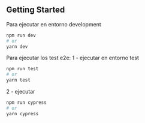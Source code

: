 ## Getting Started

Para ejecutar en entorno development

```bash
npm run dev
# or
yarn dev
```
Para ejecutar los test e2e:
1 - ejecutar en entorno test

```bash
npm run test
# or
yarn test
```
2 - ejecutar 

```bash
npm run cypress
# or
yarn cypress
```

